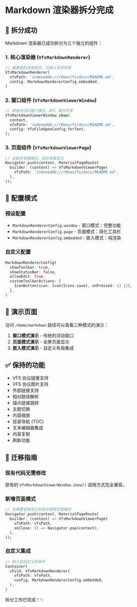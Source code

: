 # Markdown 渲染器拆分完成

## 🎉 拆分成功

Markdown 渲染器已成功拆分为三个独立的组件：

### 1. 核心渲染器 (`VfsMarkdownRenderer`)
```dart
// 最基础的渲染组件，可嵌入任何布局
VfsMarkdownRenderer(
  vfsPath: 'indexeddb://r6box/fs/docs/README.md',
  config: MarkdownRendererConfig.embedded,
)
```

### 2. 窗口组件 (`VfsMarkdownViewerWindow`)
```dart
// 原有的浮动窗口模式，API 保持不变
VfsMarkdownViewerWindow.show(
  context,
  vfsPath: 'indexeddb://r6box/fs/docs/README.md',
  config: VfsFileOpenConfig.forText,
);
```

### 3. 页面组件 (`VfsMarkdownViewerPage`)
```dart
// 全新的页面模式，适合全屏显示
Navigator.push(context, MaterialPageRoute(
  builder: (context) => VfsMarkdownViewerPage(
    vfsPath: 'indexeddb://r6box/fs/docs/README.md',
  ),
));
```

## 🔧 配置模式

### 预设配置
- `MarkdownRendererConfig.window` - 窗口模式：完整功能
- `MarkdownRendererConfig.page` - 页面模式：简化工具栏
- `MarkdownRendererConfig.embedded` - 嵌入模式：纯渲染

### 自定义配置
```dart
MarkdownRendererConfig(
  showToolbar: true,
  showStatusBar: false,
  allowEdit: true,
  customToolbarActions: [
    IconButton(icon: Icon(Icons.save), onPressed: () {}),
  ],
)
```

## 📱 演示页面

访问 `/demo/markdown` 路径可以查看三种模式的演示：

1. **窗口模式演示** - 传统的浮动窗口
2. **页面模式演示** - 全屏页面显示
3. **嵌入模式演示** - 自定义布局集成

## ✅ 保持的功能

- VFS 协议链接支持
- VFS 协议图片支持  
- 外部链接支持
- 相对路径解析
- 锚点链接跳转
- 主题切换
- 内容缩放
- 目录导航 (TOC)
- 文本编辑器集成
- 内容复制
- 刷新功能

## 🔄 迁移指南

### 现有代码无需修改
原有的 `VfsMarkdownViewerWindow.show()` 调用方式完全兼容。

### 新增页面模式
```dart
// 在需要全屏显示的地方使用页面模式
Navigator.push(context, MaterialPageRoute(
  builder: (context) => VfsMarkdownViewerPage(
    vfsPath: vfsPath,
    onClose: () => Navigator.pop(context),
  ),
));
```

### 自定义集成
```dart
// 嵌入到自定义布局中
Container(
  child: VfsMarkdownRenderer(
    vfsPath: vfsPath,
    config: MarkdownRendererConfig.embedded,
  ),
)
```

拆分工作已完成！✨
